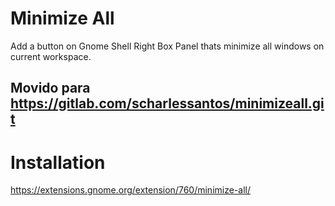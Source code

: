 # Minimize All

Add a button on Gnome Shell Right Box Panel thats minimize all windows on current workspace.

## Movido para https://gitlab.com/scharlessantos/minimizeall.git

# Installation
https://extensions.gnome.org/extension/760/minimize-all/
